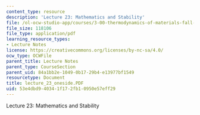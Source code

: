 ```yaml
---
content_type: resource
description: 'Lecture 23: Mathematics and Stability'
file: /ol-ocw-studio-app/courses/3-00-thermodynamics-of-materials-fall-2002/53e4dbd940341f172fb10950e57eff29_lecture_23_oneside.PDF
file_size: 118106
file_type: application/pdf
learning_resource_types:
- Lecture Notes
license: https://creativecommons.org/licenses/by-nc-sa/4.0/
ocw_type: OCWFile
parent_title: Lecture Notes
parent_type: CourseSection
parent_uid: 84a1bb2e-1049-0b17-29b4-e13977bf1549
resourcetype: Document
title: lecture_23_oneside.PDF
uid: 53e4dbd9-4034-1f17-2fb1-0950e57eff29
---
```

Lecture 23: Mathematics and Stability
